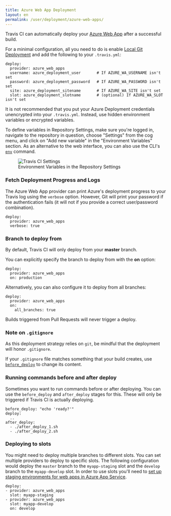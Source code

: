 ```yaml
---
title: Azure Web App Deployment
layout: en
permalink: /user/deployment/azure-web-apps/
---
```


Travis CI can automatically deploy your [Azure Web App](https://azure.microsoft.com/en-us/services/app-service/web/) after a successful build.

For a minimal configuration, all you need to do is enable [Local Git Deployment](https://azure.microsoft.com/en-us/documentation/articles/app-service-deploy-local-git/) and add the following to your `.travis.yml`:

    deploy:
      provider: azure_web_apps
      username: azure_deployment_user       # If AZURE_WA_USERNAME isn't set
      password: azure_deployment_password   # If AZURE_WA_PASSWORD isn't set
      site: azure_deployment_sitename       # If AZURE_WA_SITE isn't set
      slot: azure_deployment_slotname       # (optional) If AZURE_WA_SLOT isn't set

It is not recommended that you put your Azure Deployment credentials unencrypted into your `.travis.yml`. Instead, use hidden environment variables or encrypted variables.

To define variables in Repository Settings, make sure you're logged in, navigate to the repository in question, choose "Settings" from the cog menu, and click on "Add new variable" in the "Environment Variables" section. As an alternative to the web interface, you can also use the CLI's [`env`](https://github.com/travis-ci/travis.rb#env) command.

<figure>
  <img alt="Travis CI Settings" src="{{ "/images/settings-env-vars.png" | prepend: site.baseurl }}">
  <figcaption>Environment Variables in the Repository Settings</figcaption>
</figure>

### Fetch Deployment Progress and Logs

The Azure Web App provider can print Azure's deployment progress to your Travis log using the `verbose` option. However, Git will print your password if the authentication fails (it will not if you provide a correct user/password combination).

    deploy:
      provider: azure_web_apps
      verbose: true

### Branch to deploy from

By default, Travis CI will only deploy from your **master** branch.

You can explicitly specify the branch to deploy from with the **on** option:

    deploy:
      provider: azure_web_apps
      on: production

Alternatively, you can also configure it to deploy from all branches:

    deploy:
      provider: azure_web_apps
      on:
        all_branches: true

Builds triggered from Pull Requests will never trigger a deploy.

### Note on `.gitignore`

As this deployment strategy relies on `git`, be mindful that the deployment will
honor `.gitignore`.

If your `.gitignore` file matches something that your build creates, use
[`before_deploy`](#Running-commands-before-and-after-deploy) to change
its content.

### Running commands before and after deploy

Sometimes you want to run commands before or after deploying. You can use the `before_deploy` and `after_deploy` stages for this. These will only be triggered if Travis CI is actually deploying.

    before_deploy: "echo 'ready?'"
    deploy:
      ..
    after_deploy:
      - ./after_deploy_1.sh
      - ./after_deploy_2.sh

### Deploying to slots

You might need to deploy multiple branches to different slots. You can set multiple providers to deploy to specific slots. The following configuration would deploy the `master` branch to the `myapp-staging` slot and the `develop` branch to the `myapp-develop` slot. In order to use slots you'll need to [set up staging environments for web apps in Azure App Service](https://azure.microsoft.com/en-us/documentation/articles/web-sites-staged-publishing/).

    deploy:
    - provider: azure_web_apps
      slot: myapp-staging
    - provider: azure_web_apps
      slot: myapp-develop
      on: develop
